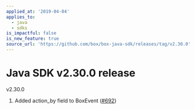 ```yaml
---
applied_at: '2019-04-04'
applies_to:
  - java
  - sdks
is_impactful: false
is_new_feature: true
source_url: 'https://github.com/box/box-java-sdk/releases/tag/v2.30.0'
---
```


# Java SDK v2.30.0 release

v2.30.0
1. Added action_by field to BoxEvent ([#692](https://github.com/box/box-java-sdk/pull/692))